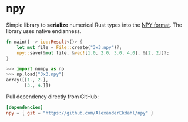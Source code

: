 # npy

Simple library to **serialize** numerical Rust types into the [NPY format](https://numpy.org/doc/stable/reference/generated/numpy.lib.format.html). The library uses native endianness.

``` rust
fn main() -> io::Result<()> {
    let mut file = File::create("3x3.npy")?;
    npy::save(&mut file, &vec![1.0, 2.0, 3.0, 4.0], &[2, 2])?;
}
```

``` python
>>> import numpy as np
>>> np.load("3x3.npy")
array([[1., 2.],
       [3., 4.]])
```

Pull dependency directly from GitHub:

``` toml
[dependencies]
npy = { git = "https://github.com/AlexanderEkdahl/npy" }
```
